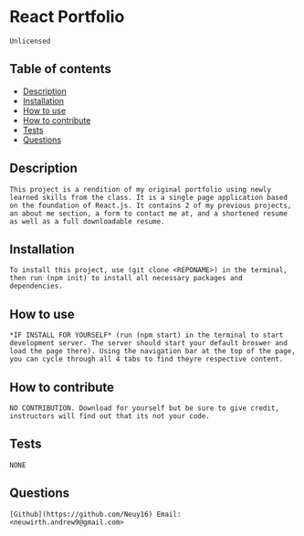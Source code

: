 # React Portfolio   

    Unlicensed
     
## Table of contents

* [Description](#Description)
* [Installation](#Installation)
* [How to use](#How-to-use)
* [How to contribute](#How-to-contribute)
* [Tests](#Tests)
* [Questions](#Questions)


## Description 
    This project is a rendition of my original portfolio using newly learned skills from the class. It is a single page application based on the foundation of React.js. It contains 2 of my previous projects, an about me section, a form to contact me at, and a shortened resume as well as a full downloadable resume.

## Installation

    To install this project, use (git clone <REPONAME>) in the terminal, then run (npm init) to install all necessary packages and dependencies.


## How to use

    *IF INSTALL FOR YOURSELF* (run (npm start) in the terminal to start development server. The server should start your default broswer and load the page there). Using the navigation bar at the top of the page, you can cycle through all 4 tabs to find theyre respective content.


## How to contribute

    NO CONTRIBUTION. Download for yourself but be sure to give credit, instructors will find out that its not your code.


## Tests

    NONE


## Questions

    [Github](https://github.com/Neuy16) Email: <neuwirth.andrew9@gmail.com>
